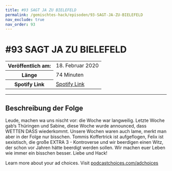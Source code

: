 ```yaml
---
title: #93 SAGT JA ZU BIELEFELD
permalink: /gemischtes-hack/episoden/93-SAGT-JA-ZU-BIELEFELD
nav_exclude: true
nav_order: 93
---
```


# #93 SAGT JA ZU BIELEFELD
<table class="resp-table dcf-table dcf-table-responsive dcf-table-bordered dcf-table-striped dcf-w-100%">
                    <tbody>
                        <tr>
                            <th scope="row">Veröffentlich am:</th>
                            <td data-label="Veröffentlich am:">18. Februar 2020</td>
                        </tr>
                        <tr>
                            <th scope="row">Länge </th>
                            <td data-label="Länge ">74 Minuten</td>
                        </tr><tr>
                                <th scope="row">Spotify Link</th>
                                <td data-label="Spotify Link"><a href="https://open.spotify.com/episode/0lR4g5CQ0WS4y0JtkyheEo">Spotify Link</a></td>
                            </tr></tbody>
                </table>

***

## Beschreibung der Folge

<div>
<p>Leude, machen wa uns nischt vor: die Woche war langweilig. Letzte Woche gab‘s Thüringen und Sabine, diese Woche wurde announced, dass WETTEN DASS wiederkommt. Unsere Wochen waren auch lame, merkt man aber in der Folge nur bisschen. Tommis Koffertrick ist aufgeflogen, Felix ist sexistisch, die große EXTRA 3 - Kontroverse und wir beerdigen einen Witz, der schon vor Jahren hätte beerdigt werden sollen. Wir machen euer Leben wie immer ein bisschen besser. Liebe und Hack!</p><p> </p><p>Learn more about your ad choices. Visit <a href="https://podcastchoices.com/adchoices">podcastchoices.com/adchoices</a></p>  
</div>

